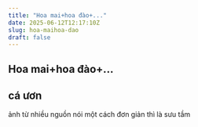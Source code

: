 ```yaml
---
title: "Hoa mai+hoa đào+..."
date: 2025-06-12T12:17:10Z
slug: hoa-maihoa-dao
draft: false
---
```


## Hoa mai+hoa đào+...

## cá ươn

ảnh từ nhiều nguồn nói một cách đơn giản thì là sưu tầm